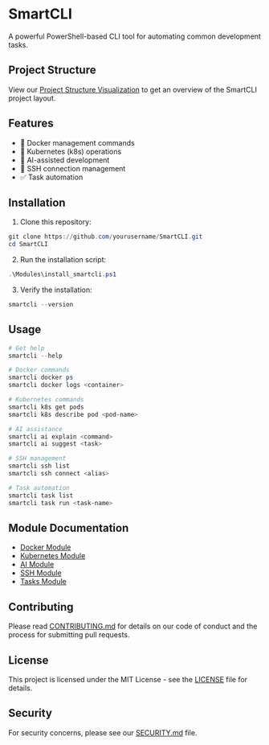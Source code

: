 # SmartCLI

A powerful PowerShell-based CLI tool for automating common development tasks.

## Project Structure

View our [Project Structure Visualization](./project_demo.html) to get an overview of the SmartCLI project layout.

## Features

- 🐳 Docker management commands
- 🚀 Kubernetes (k8s) operations
- 🤖 AI-assisted development
- 🔑 SSH connection management
- ✅ Task automation

## Installation

1. Clone this repository:
```powershell
git clone https://github.com/yourusername/SmartCLI.git
cd SmartCLI
```

2. Run the installation script:
```powershell
.\Modules\install_smartcli.ps1
```

3. Verify the installation:
```powershell
smartcli --version
```

## Usage

```powershell
# Get help
smartcli --help

# Docker commands
smartcli docker ps
smartcli docker logs <container>

# Kubernetes commands
smartcli k8s get pods
smartcli k8s describe pod <pod-name>

# AI assistance
smartcli ai explain <command>
smartcli ai suggest <task>

# SSH management
smartcli ssh list
smartcli ssh connect <alias>

# Task automation
smartcli task list
smartcli task run <task-name>
```

## Module Documentation

- [Docker Module](./docs/docker.md)
- [Kubernetes Module](./docs/k8s.md)
- [AI Module](./docs/ai.md)
- [SSH Module](./docs/ssh.md)
- [Tasks Module](./docs/tasks.md)

## Contributing

Please read [CONTRIBUTING.md](CONTRIBUTING.md) for details on our code of conduct and the process for submitting pull requests.

## License

This project is licensed under the MIT License - see the [LICENSE](LICENSE) file for details.

## Security

For security concerns, please see our [SECURITY.md](SECURITY.md) file.
